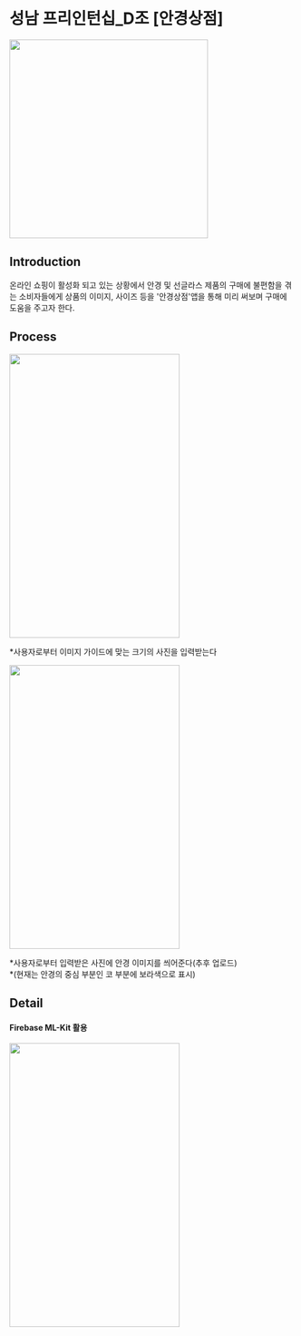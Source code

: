 <h1>성남 프리인턴십_D조 [안경상점]</h1>

<img src="https://user-images.githubusercontent.com/54097961/98356571-1e7a8b80-2067-11eb-838d-575b8ee98c32.jpg" width="350px" height="350px"></img>

<h2>Introduction</h2>
온라인 쇼핑이 활성화 되고 있는 상황에서 안경 및 선글라스 제품의 구매에 불편함을 겪는 소비자들에게 상품의 이미지, 사이즈 등을 '안경상점'앱을 통해 미리 써보며 구매에 도움을 주고자 한다.

<h2>Process</h2>
<img src="https://user-images.githubusercontent.com/54097961/98358051-77e3ba00-2069-11eb-8785-5e601862d9b1.jpg" width="300px" height="500px"></img>

*사용자로부터 이미지 가이드에 맞는 크기의 사진을 입력받는다

<img src="https://user-images.githubusercontent.com/54097961/98358059-7914e700-2069-11eb-9a51-18467222e4c0.png" width="300px" height="500px"></img>

*사용자로부터 입력받은 사진에 안경 이미지를 씌어준다(추후 업로드)   
  *(현재는 안경의 중심 부분인 코 부분에 보라색으로 표시)


<h2>Detail</h2>
<h4>Firebase ML-Kit 활용</h4>
<img src="https://firebase.google.com/docs/ml-kit/images/examples/face_contours.svg" width="300px" height="500px"></img>

